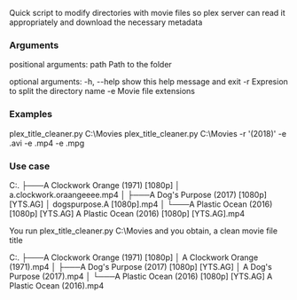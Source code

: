Quick script to modify directories with movie files so plex server can read it appropriately and download the necessary metadata


### Arguments

positional arguments:
  path        Path to the folder

optional arguments:
  -h, --help  show this help message and exit
  -r          Expresion to split the directory name
  -e          Movie file extensions
  
 ### Examples
 
 plex_title_cleaner.py C:\Movies 
 plex_title_cleaner.py C:\Movies -r '(2018)' -e .avi -e .mp4 -e .mpg
 
 ### Use case
 

 C:.
├───A Clockwork Orange (1971) [1080p]
│       a.clockwork.oraangeeee.mp4
│
├───A Dog's Purpose (2017) [1080p] [YTS.AG]
│       dogspurpose.A [1080p].mp4
│
└───A Plastic Ocean (2016) [1080p] [YTS.AG]
        A Plastic Ocean (2016) [1080p] [YTS.AG].mp4
  
 You run  plex_title_cleaner.py C:\Movies and you obtain, a clean movie file title
 
 C:.
├───A Clockwork Orange (1971) [1080p]
│       A Clockwork Orange (1971).mp4
│
├───A Dog's Purpose (2017) [1080p] [YTS.AG]
│       A Dog's Purpose (2017).mp4
│
└───A Plastic Ocean (2016) [1080p] [YTS.AG]
        A Plastic Ocean (2016).mp4
        
 
 
